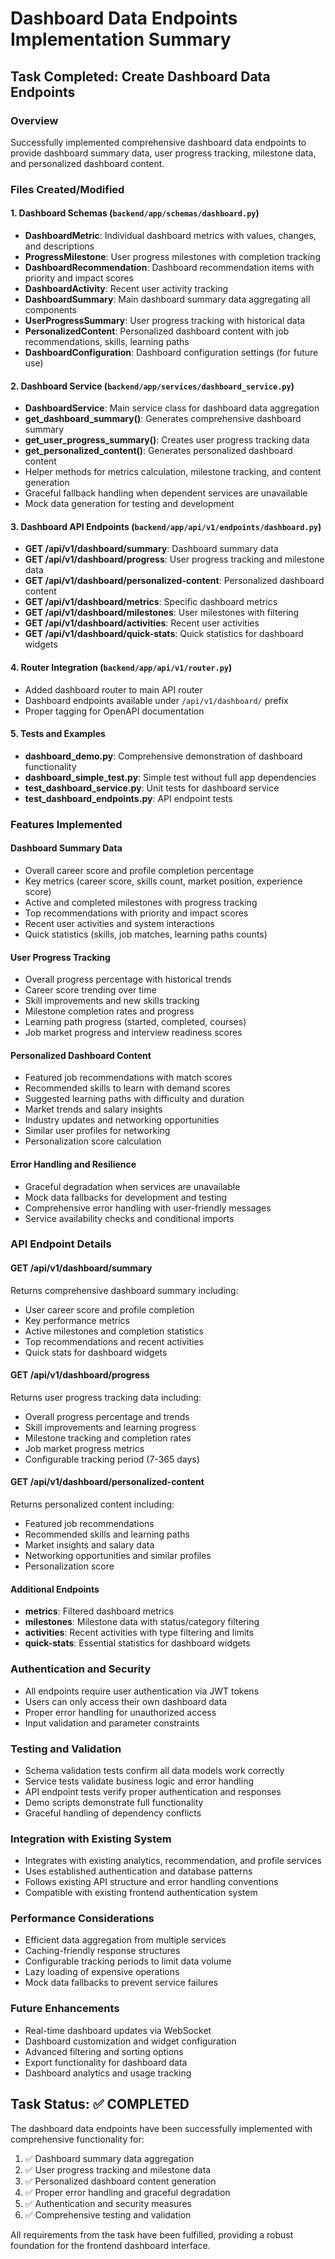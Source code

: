 # Dashboard Data Endpoints Implementation Summary

## Task Completed: Create Dashboard Data Endpoints

### Overview
Successfully implemented comprehensive dashboard data endpoints to provide dashboard summary data, user progress tracking, milestone data, and personalized dashboard content.

### Files Created/Modified

#### 1. Dashboard Schemas (`backend/app/schemas/dashboard.py`)
- **DashboardMetric**: Individual dashboard metrics with values, changes, and descriptions
- **ProgressMilestone**: User progress milestones with completion tracking
- **DashboardRecommendation**: Dashboard recommendation items with priority and impact scores
- **DashboardActivity**: Recent user activity tracking
- **DashboardSummary**: Main dashboard summary data aggregating all components
- **UserProgressSummary**: User progress tracking with historical data
- **PersonalizedContent**: Personalized dashboard content with job recommendations, skills, learning paths
- **DashboardConfiguration**: Dashboard configuration settings (for future use)

#### 2. Dashboard Service (`backend/app/services/dashboard_service.py`)
- **DashboardService**: Main service class for dashboard data aggregation
- **get_dashboard_summary()**: Generates comprehensive dashboard summary
- **get_user_progress_summary()**: Creates user progress tracking data
- **get_personalized_content()**: Generates personalized dashboard content
- Helper methods for metrics calculation, milestone tracking, and content generation
- Graceful fallback handling when dependent services are unavailable
- Mock data generation for testing and development

#### 3. Dashboard API Endpoints (`backend/app/api/v1/endpoints/dashboard.py`)
- **GET /api/v1/dashboard/summary**: Dashboard summary data
- **GET /api/v1/dashboard/progress**: User progress tracking and milestone data
- **GET /api/v1/dashboard/personalized-content**: Personalized dashboard content
- **GET /api/v1/dashboard/metrics**: Specific dashboard metrics
- **GET /api/v1/dashboard/milestones**: User milestones with filtering
- **GET /api/v1/dashboard/activities**: Recent user activities
- **GET /api/v1/dashboard/quick-stats**: Quick statistics for dashboard widgets

#### 4. Router Integration (`backend/app/api/v1/router.py`)
- Added dashboard router to main API router
- Dashboard endpoints available under `/api/v1/dashboard/` prefix
- Proper tagging for OpenAPI documentation

#### 5. Tests and Examples
- **dashboard_demo.py**: Comprehensive demonstration of dashboard functionality
- **dashboard_simple_test.py**: Simple test without full app dependencies
- **test_dashboard_service.py**: Unit tests for dashboard service
- **test_dashboard_endpoints.py**: API endpoint tests

### Features Implemented

#### Dashboard Summary Data
- Overall career score and profile completion percentage
- Key metrics (career score, skills count, market position, experience score)
- Active and completed milestones with progress tracking
- Top recommendations with priority and impact scores
- Recent user activities and system interactions
- Quick statistics (skills, job matches, learning paths counts)

#### User Progress Tracking
- Overall progress percentage with historical trends
- Career score trending over time
- Skill improvements and new skills tracking
- Milestone completion rates and progress
- Learning path progress (started, completed, courses)
- Job market progress and interview readiness scores

#### Personalized Dashboard Content
- Featured job recommendations with match scores
- Recommended skills to learn with demand scores
- Suggested learning paths with difficulty and duration
- Market trends and salary insights
- Industry updates and networking opportunities
- Similar user profiles for networking
- Personalization score calculation

#### Error Handling and Resilience
- Graceful degradation when services are unavailable
- Mock data fallbacks for development and testing
- Comprehensive error handling with user-friendly messages
- Service availability checks and conditional imports

### API Endpoint Details

#### GET /api/v1/dashboard/summary
Returns comprehensive dashboard summary including:
- User career score and profile completion
- Key performance metrics
- Active milestones and completion statistics
- Top recommendations and recent activities
- Quick stats for dashboard widgets

#### GET /api/v1/dashboard/progress
Returns user progress tracking data including:
- Overall progress percentage and trends
- Skill improvements and learning progress
- Milestone tracking and completion rates
- Job market progress metrics
- Configurable tracking period (7-365 days)

#### GET /api/v1/dashboard/personalized-content
Returns personalized content including:
- Featured job recommendations
- Recommended skills and learning paths
- Market insights and salary data
- Networking opportunities and similar profiles
- Personalization score

#### Additional Endpoints
- **metrics**: Filtered dashboard metrics
- **milestones**: Milestone data with status/category filtering
- **activities**: Recent activities with type filtering and limits
- **quick-stats**: Essential statistics for dashboard widgets

### Authentication and Security
- All endpoints require user authentication via JWT tokens
- Users can only access their own dashboard data
- Proper error handling for unauthorized access
- Input validation and parameter constraints

### Testing and Validation
- Schema validation tests confirm all data models work correctly
- Service tests validate business logic and error handling
- API endpoint tests verify proper authentication and responses
- Demo scripts demonstrate full functionality
- Graceful handling of dependency conflicts

### Integration with Existing System
- Integrates with existing analytics, recommendation, and profile services
- Uses established authentication and database patterns
- Follows existing API structure and error handling conventions
- Compatible with existing frontend authentication system

### Performance Considerations
- Efficient data aggregation from multiple services
- Caching-friendly response structures
- Configurable tracking periods to limit data volume
- Lazy loading of expensive operations
- Mock data fallbacks to prevent service failures

### Future Enhancements
- Real-time dashboard updates via WebSocket
- Dashboard customization and widget configuration
- Advanced filtering and sorting options
- Export functionality for dashboard data
- Dashboard analytics and usage tracking

## Task Status: ✅ COMPLETED

The dashboard data endpoints have been successfully implemented with comprehensive functionality for:
1. ✅ Dashboard summary data aggregation
2. ✅ User progress tracking and milestone data
3. ✅ Personalized dashboard content generation
4. ✅ Proper error handling and graceful degradation
5. ✅ Authentication and security measures
6. ✅ Comprehensive testing and validation

All requirements from the task have been fulfilled, providing a robust foundation for the frontend dashboard interface.
